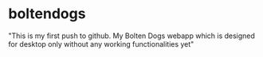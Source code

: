 # boltendogs
"This is my first push to github. My Bolten Dogs webapp which is designed for desktop only without any working functionalities yet"